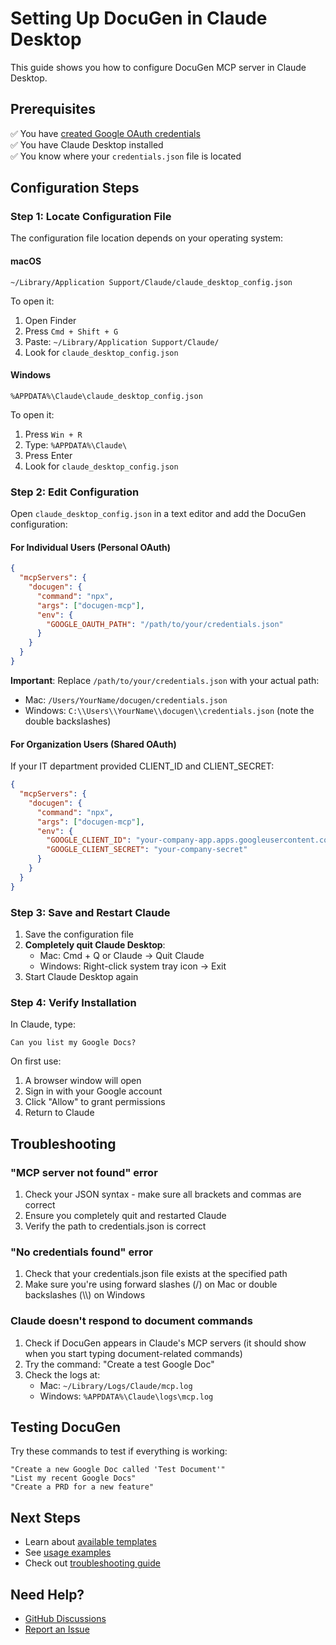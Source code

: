 # Setting Up DocuGen in Claude Desktop

This guide shows you how to configure DocuGen MCP server in Claude Desktop.

## Prerequisites

✅ You have [created Google OAuth credentials](./SETUP_OAUTH.md)  
✅ You have Claude Desktop installed  
✅ You know where your `credentials.json` file is located

## Configuration Steps

### Step 1: Locate Configuration File

The configuration file location depends on your operating system:

#### macOS
```
~/Library/Application Support/Claude/claude_desktop_config.json
```

To open it:
1. Open Finder
2. Press `Cmd + Shift + G`
3. Paste: `~/Library/Application Support/Claude/`
4. Look for `claude_desktop_config.json`

#### Windows
```
%APPDATA%\Claude\claude_desktop_config.json
```

To open it:
1. Press `Win + R`
2. Type: `%APPDATA%\Claude\`
3. Press Enter
4. Look for `claude_desktop_config.json`

### Step 2: Edit Configuration

Open `claude_desktop_config.json` in a text editor and add the DocuGen configuration:

#### For Individual Users (Personal OAuth)

```json
{
  "mcpServers": {
    "docugen": {
      "command": "npx",
      "args": ["docugen-mcp"],
      "env": {
        "GOOGLE_OAUTH_PATH": "/path/to/your/credentials.json"
      }
    }
  }
}
```

**Important**: Replace `/path/to/your/credentials.json` with your actual path:
- Mac: `/Users/YourName/docugen/credentials.json`
- Windows: `C:\\Users\\YourName\\docugen\\credentials.json` (note the double backslashes)

#### For Organization Users (Shared OAuth)

If your IT department provided CLIENT_ID and CLIENT_SECRET:

```json
{
  "mcpServers": {
    "docugen": {
      "command": "npx",
      "args": ["docugen-mcp"],
      "env": {
        "GOOGLE_CLIENT_ID": "your-company-app.apps.googleusercontent.com",
        "GOOGLE_CLIENT_SECRET": "your-company-secret"
      }
    }
  }
}
```

### Step 3: Save and Restart Claude

1. Save the configuration file
2. **Completely quit Claude Desktop**:
   - Mac: Cmd + Q or Claude → Quit Claude
   - Windows: Right-click system tray icon → Exit
3. Start Claude Desktop again

### Step 4: Verify Installation

In Claude, type:
```
Can you list my Google Docs?
```

On first use:
1. A browser window will open
2. Sign in with your Google account
3. Click "Allow" to grant permissions
4. Return to Claude

## Troubleshooting

### "MCP server not found" error

1. Check your JSON syntax - make sure all brackets and commas are correct
2. Ensure you completely quit and restarted Claude
3. Verify the path to credentials.json is correct

### "No credentials found" error

1. Check that your credentials.json file exists at the specified path
2. Make sure you're using forward slashes (/) on Mac or double backslashes (\\\\) on Windows

### Claude doesn't respond to document commands

1. Check if DocuGen appears in Claude's MCP servers (it should show when you start typing document-related commands)
2. Try the command: "Create a test Google Doc"
3. Check the logs at:
   - Mac: `~/Library/Logs/Claude/mcp.log`
   - Windows: `%APPDATA%\Claude\logs\mcp.log`

## Testing DocuGen

Try these commands to test if everything is working:

```
"Create a new Google Doc called 'Test Document'"
"List my recent Google Docs"
"Create a PRD for a new feature"
```

## Next Steps

- Learn about [available templates](../templates/README.md)
- See [usage examples](../README.md#how-to-use)
- Check out [troubleshooting guide](./TROUBLESHOOTING.md)

## Need Help?

- [GitHub Discussions](https://github.com/eagleisbatman/docugen/discussions)
- [Report an Issue](https://github.com/eagleisbatman/docugen/issues)